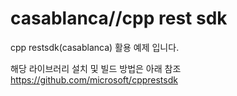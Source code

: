 # casablanca//cpp rest sdk


cpp restsdk(casablanca) 활용 예제 입니다.


해당 라이브러리 설치 및 빌드 방법은 아래 참조
https://github.com/microsoft/cpprestsdk
